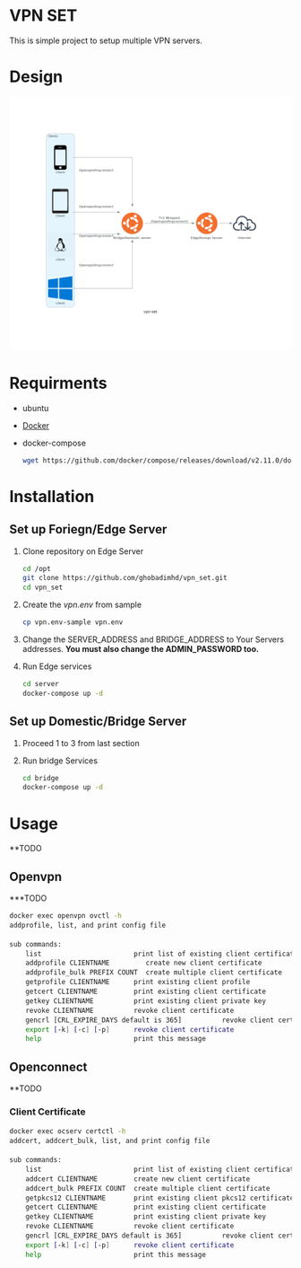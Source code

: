 VPN SET
=======

This is simple project to setup multiple VPN servers.

# Design

![Design](https://github.com/ghobadimhd/vpn_set/blob/master/assets/design.png)

# Requirments

* ubuntu
* [Docker](https://https://docs.docker.com/engine/install/ubuntu/)
* docker-compose

  ```bash
  wget https://github.com/docker/compose/releases/download/v2.11.0/docker-compose-linux-x86_64 -O /usr/local/bin/docker-compose ; chmod u+x /usr/local/bin/docker-compose
  ```


# Installation

## Set up Foriegn/Edge Server

1. Clone repository on Edge Server

   ```bash
   cd /opt
   git clone https://github.com/ghobadimhd/vpn_set.git
   cd vpn_set
   ```

2. Create the *vpn.env* from sample

   ```bash
   cp vpn.env-sample vpn.env
   ```

3. Change the SERVER_ADDRESS and BRIDGE_ADDRESS to Your Servers addresses.
**You must also change the ADMIN_PASSWORD too.**

4. Run Edge services

   ```bash 
   cd server
   docker-compose up -d 
   ```

## Set up Domestic/Bridge Server

1. Proceed 1 to 3 from last section

2. Run bridge Services

   ```bash 
   cd bridge
   docker-compose up -d 
   ```

# Usage

**TODO

## Openvpn

***TODO 

```bash 
docker exec openvpn ovctl -h 
addprofile, list, and print config file

sub commands: 
    list                       print list of existing client certificates
    addprofile CLIENTNAME         create new client certificate 
    addprofile_bulk PREFIX COUNT  create multiple client certificate
    getprofile CLIENTNAME      print existing client profile
    getcert CLIENTNAME         print existing client certificate
    getkey CLIENTNAME          print existing client private key
    revoke CLIENTNAME          revoke client certificate
    gencrl [CRL_EXPIRE_DAYS default is 365]          revoke client certificate
    export [-k] [-c] [-p]      revoke client certificate
    help                       print this message

```

## Openconnect

**TODO

### Client Certificate

```bash 
docker exec ocserv certctl -h 
addcert, addcert_bulk, list, and print config file

sub commands: 
    list                       print list of existing client certificates
    addcert CLIENTNAME         create new client certificate 
    addcert_bulk PREFIX COUNT  create multiple client certificate
    getpkcs12 CLIENTNAME       print existing client pkcs12 certificate
    getcert CLIENTNAME         print existing client certificate
    getkey CLIENTNAME          print existing client private key
    revoke CLIENTNAME          revoke client certificate
    gencrl [CRL_EXPIRE_DAYS default is 365]          revoke client certificate
    export [-k] [-c] [-p]      revoke client certificate
    help                       print this message
```